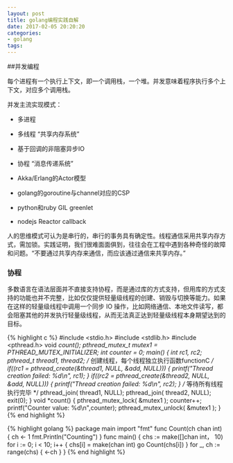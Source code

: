 ```yaml
---
layout: post
title: golang编程实践自解
date: 2017-02-05 20:20:20
categories:
- golang
tags:
---
```


##并发编程

每个进程有一个执行上下文，即一个调用栈，一个堆。并发意味着程序执行多个上下文，对应多个调用栈。

并发主流实现模式：

- 多进程
- 多线程 “共享内存系统”
- 基于回调的非阻塞异步IO
- 协程 “消息传递系统”

- Akka/Erlang的Actor模型
- golang的goroutine与channel对应的CSP
- python和ruby GIL greenlet
- nodejs Reactor callback

人的思维模式可认为是串行的，串行的事务具有确定性。线程通信采用共享内存方式，需加锁。实践证明，我们很难面面俱到，往往会在工程中遇到各种奇怪的故障和问题。“不要通过共享内存来通信，而应该通过通信来共享内存。”

### 协程

多数语言在语法层面并不直接支持协程，而是通过库的方式支持，但用库的方式支持的功能也并不完整，比如仅仅提供轻量级线程的创建、销毁与切换等能力。如果在这样的轻量级线程中调用一个同步 IO 操作，比如网络通信、本地文件读写，都会阻塞其他的并发执行轻量级线程，从而无法真正达到轻量级线程本身期望达到的目标。


{% highlight c %}
#include <stdio.h>
#include <stdlib.h>
#include <pthread.h>
void *count();
pthread_mutex_t mutex1 = PTHREAD_MUTEX_INITIALIZER;
int counter = 0;
main()
{
int rc1, rc2;
pthread_t thread1, thread2;
/* 创建线程，每个线程独立执行函数functionC */
if((rc1 = pthread_create(&thread1, NULL, &add, NULL)))
{
printf("Thread creation failed: %d\n", rc1);
}
if((rc2 = pthread_create(&thread2, NULL, &add, NULL)))
{
printf("Thread creation failed: %d\n", rc2);
}
/* 等待所有线程执行完毕 */
pthread_join( thread1, NULL);
pthread_join( thread2, NULL);
exit(0);
}
void *count()
{
pthread_mutex_lock( &mutex1 );
counter++;
printf("Counter value: %d\n",counter);
pthread_mutex_unlock( &mutex1 );
}
{% end highlight %}


{% highlight golang %}
package main
import "fmt"
func Count(ch chan int) {
ch <- 1
fmt.Println("Counting")
}
func main() {
chs := make([]chan int， 10)
for i := 0; i < 10; i++ {
chs[i] = make(chan int)
go Count(chs[i])
}
for _, ch := range(chs) {
<-ch
}
}
{% end highlight %}